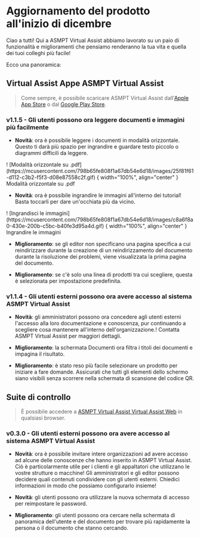 # Aggiornamento del prodotto all'inizio di dicembre

Ciao a tutti! Qui a ASMPT Virtual Assist abbiamo lavorato su un paio di funzionalità e miglioramenti che pensiamo renderanno la tua vita e quella dei tuoi colleghi più facile!

Ecco una panoramica: 

## Virtual Assist Appe ASMPT Virtual Assist
> Come sempre, è possibile scaricare ASMPT Virtual Assist dall'[Apple App Store](https://apps.apple.com/eg/app/asmpt-virtual-assist/id1614625842 "ASMPT Virtual Assist dall'App Store") o dal [Google Play Store](https://play.google.com/store/apps/details?id=com.knowron.assistant.asmassistant "ASMPT Virtual Assist su Google Play").

### v1.1.5 - Gli utenti possono ora leggere documenti e immagini più facilmente
- **Novità**: ora è possibile leggere i documenti in modalità orizzontale. Questo ti darà più spazio per ingrandire e guardare testo piccolo o diagrammi difficili da leggere.

<ribasso delle figure>
  ! [Modalità orizzontale su .pdf] (https://mcusercontent.com/798b65fe808f1a67db54e6d18/images/25f81f61-d112-c3b2-f5f3-d08e87558c2f.gif) { width="100%", align="center" }
  <figcaption>Modalità orizzontale su .pdf</figcaption>
</figure>

- **Novità**: ora è possibile ingrandire le immagini all'interno dei tutorial! Basta toccarli per dare un'occhiata più da vicino.

<ribasso delle figure>
  ! [Ingrandisci le immagini] (https://mcusercontent.com/798b65fe808f1a67db54e6d18/images/c8a6f8a0-430e-200b-c5bc-b40fe3d95a4d.gif) { width="100%", align="center" }
  <figcaption>Ingrandire le immagini</figcaption>
</figure>

- **Miglioramento**: se gli editor non specificano una pagina specifica a cui reindirizzare durante la creazione di un reindirizzamento del documento durante la risoluzione dei problemi, viene visualizzata la prima pagina del documento.

- **Miglioramento**: se c'è solo una linea di prodotti tra cui scegliere, questa è selezionata per impostazione predefinita.

### v1.1.4 - Gli utenti esterni possono ora avere accesso al sistema ASMPT Virtual Assist

- **Novità**: gli amministratori possono ora concedere agli utenti esterni l'accesso alla loro documentazione e conoscenza, pur continuando a scegliere cosa mantenere all'interno dell'organizzazione.! Contatta ASMPT Virtual Assist per maggiori dettagli.

- **Miglioramento**: la schermata Documenti ora filtra i titoli dei documenti e impagina il risultato.

- **Miglioramento**: è stato reso più facile selezionare un prodotto per iniziare a fare domande. Assicurati che tutti gli elementi dello schermo siano visibili senza scorrere nella schermata di scansione del codice QR.

## Suite di controllo
> È possibile accedere a [ASMPT Virtual Assist Virtual Assist Web](https://virtualassist.smt.asmpt.com// "ASMPT Virtual Assist Virtual Assist Web") in qualsiasi browser.

### v0.3.0 - Gli utenti esterni possono ora avere accesso al sistema ASMPT Virtual Assist
- **Novità**: ora è possibile invitare intere organizzazioni ad avere accesso ad alcune delle conoscenze che hanno inserito in ASMPT Virtual Assist. Ciò è particolarmente utile per i clienti e gli appaltatori che utilizzano le vostre strutture o macchine! Gli amministratori e gli editor possono decidere quali contenuti condividere con gli utenti esterni. Chiedici informazioni in modo che possiamo configurarlo insieme!

- **Novità**: gli utenti possono ora utilizzare la nuova schermata di accesso per reimpostare le password. 

- **Miglioramento**: gli utenti possono ora cercare nella schermata di panoramica dell'utente e del documento per trovare più rapidamente la persona o il documento che stanno cercando.
